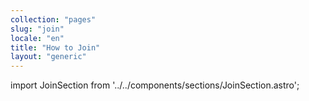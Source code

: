 ```yaml
---
collection: "pages"
slug: "join"
locale: "en"
title: "How to Join"
layout: "generic"
---
```

import JoinSection from '../../components/sections/JoinSection.astro';

<JoinSection client:load locale="en" />